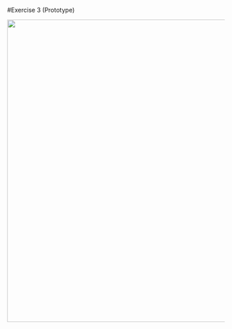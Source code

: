 
#Exercise 3 (Prototype)


<img src="https://github.com/RaymondRaman/Figma/blob/main/Exercise%203(Prototype)/New%20Project.gif" width="2000" height = "700">
